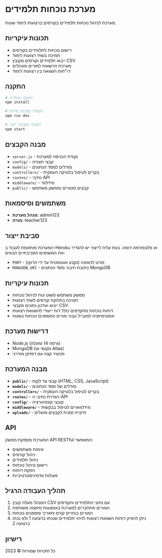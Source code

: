 # מערכת נוכחות תלמידים

מערכת לניהול נוכחות תלמידים בקורסים ברצועות לימוד שונות.

## תכונות עיקריות

- רישום נוכחות לתלמידים בקורסים
- תמיכה בשתי רצועות לימוד
- ייבוא תלמידים וקורסים מקובץ CSV
- מערכת הרשאות למורים ומנהלים
- דו"חות השוואה בין רצועות לימוד

## התקנה

```bash
# התקנת התלויות
npm install

# הפעלת בסביבת פיתוח
npm run dev

# הפעלה בסביבת ייצור
npm start
```

## מבנה הקבצים

- `server.js` - נקודת הכניסה למערכת
- `config/` - קבצי תצורה
- `models/` - מודלים למסד הנתונים
- `controllers/` - בקרים לטיפול בלוגיקה העסקית
- `routes/` - נתיבי API
- `middleware/` - מידלוור
- `public/` - קבצים סטטיים וממשק משתמש

## משתמשים וסיסמאות

- **מנהל מערכת**: admin123
- **מורה**: teacher123

## סביבת ייצור

המערכת מותאמת לעבוד ב-Heroku או פלטפורמה דומה. בעת עליה לייצור יש להגדיר את המשתנים הסביבתיים הבאים:

- `PORT` - פורט להאזנה (נקבע אוטומטית על ידי הרוקו)
- `MONGODB_URI` - כתובת חיבור מסד הנתונים MongoDB

## תכונות עיקריות

- ממשק משתמש פשוט ונוח לניהול נוכחות
- תמיכה בחלוקת קורסים לשתי רצועות
- ייבוא ועדכון נתונים מקבצי CSV
- דוחות נוכחות מתקדמים כולל דוח ייעודי להשוואת רצועות
- אופטימיזציה למובייל עבור מורים המסמנים נוכחות בשטח

## דרישות מערכת

- Node.js (גרסה 14 ומעלה)
- MongoDB (מקומי או Atlas)
- מכשיר קצה עם דפדפן מודרני

## מבנה המערכת

- **`public/`** - קבצי צד לקוח (HTML, CSS, JavaScript)
- **`models/`** - מודלים של מסד הנתונים
- **`controllers/`** - בקרים לטיפול בלוגיקה העסקית
- **`routes/`** - הגדרת נתיבי ה-API
- **`config/`** - קובצי קונפיגורציה
- **`middleware/`** - מידלווארים לטיפול בבקשות
- **`uploads/`** - תיקייה זמנית לקבצים מועלים

## API

המערכת מספקת ממשק API RESTful המאפשר:

- אימות משתמשים
- ניהול קורסים
- ניהול תלמידים
- רישום וניהול נוכחות
- הפקת דוחות
- פעולות אדמיניסטרטיביות

## תהליך העבודה הרגיל

1. המנהל מעלה קובץ CSV עם נתוני התלמידים והקורסים
2. המורים מתחברים למערכת באמצעות סיסמה משותפת
3. המורים בוחרים קורס ותאריך ומסמנים נוכחות
4. ניתן להפיק דוחות השוואת רצועות לזיהוי תלמידים שנכחו ברצועה 1 ולא נכחו ברצועה 2

## רישיון

כל הזכויות שמורות © 2023 